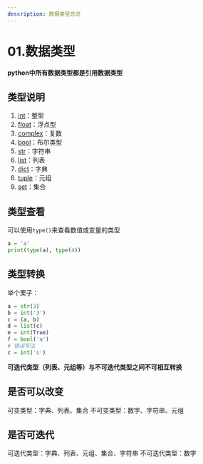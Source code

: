 ```yaml
---
description: 数据类型总览
---
```


# 01.数据类型

**python中所有数据类型都是引用数据类型**

## 类型说明

1. [int](https://github.com/silent-ascetic/PythonNotes/tree/76479db272c4b8b3735dbb0824ed80cb047ccadf/Python3笔记/02-基础/数据类型/01.int.md)：整型
2. [float](https://github.com/silent-ascetic/PythonNotes/tree/76479db272c4b8b3735dbb0824ed80cb047ccadf/Python3笔记/02-基础/数据类型/02.float.md)：浮点型
3. [complex](https://github.com/silent-ascetic/PythonNotes/tree/76479db272c4b8b3735dbb0824ed80cb047ccadf/Python3笔记/02-基础/数据类型/03.complex.md)：复数
4. [bool](https://github.com/silent-ascetic/PythonNotes/tree/76479db272c4b8b3735dbb0824ed80cb047ccadf/Python3笔记/02-基础/数据类型/04.bool.md)：布尔类型
5. [str](https://github.com/silent-ascetic/PythonNotes/tree/76479db272c4b8b3735dbb0824ed80cb047ccadf/Python3笔记/02-基础/数据类型/05.str.md)：字符串
6. [list](https://github.com/silent-ascetic/PythonNotes/tree/76479db272c4b8b3735dbb0824ed80cb047ccadf/Python3笔记/02-基础/数据类型/06.list.md)：列表
7. [dict](https://github.com/silent-ascetic/PythonNotes/tree/76479db272c4b8b3735dbb0824ed80cb047ccadf/Python3笔记/02-基础/数据类型/07.dict.md)：字典
8. [tuple](https://github.com/silent-ascetic/PythonNotes/tree/76479db272c4b8b3735dbb0824ed80cb047ccadf/Python3笔记/02-基础/数据类型/08.tuple.md)：元组
9. [set](https://github.com/silent-ascetic/PythonNotes/tree/76479db272c4b8b3735dbb0824ed80cb047ccadf/Python3笔记/02-基础/数据类型/09.set.md)：集合

## 类型查看

可以使用`type()`来查看数值或变量的类型

```python
a = 'a'
print(type(a), type(4))
```

## 类型转换

举个栗子：

```python
a = str(3)
b = int('3')
c = (a, b)
d = list(c)
e = int(True)
f = bool('a')
# 错误写法
c = int('s')
```

**可迭代类型（列表、元组等）与不可迭代类型之间不可相互转换**

## 是否可以改变

可变类型：字典、列表、集合 不可变类型：数字、字符串、元组

## 是否可迭代

可迭代类型：字典、列表、元组、集合、字符串 不可迭代类型：数字

